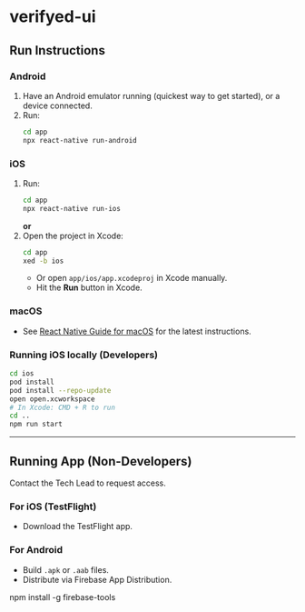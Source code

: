 # verifyed-ui

## Run Instructions

### Android

1. Have an Android emulator running (quickest way to get started), or a device connected.
2. Run:
   ```sh
   cd app
   npx react-native run-android
   ```

### iOS

1. Run:
   ```sh
   cd app
   npx react-native run-ios
   ```
   **or**
2. Open the project in Xcode:
   ```sh
   cd app
   xed -b ios
   ```
   - Or open `app/ios/app.xcodeproj` in Xcode manually.
   - Hit the **Run** button in Xcode.

### macOS

- See [React Native Guide for macOS](https://aka.ms/ReactNativeGuideMacOS) for the latest instructions.

### Running iOS locally (Developers)

```sh
cd ios
pod install
pod install --repo-update
open open.xcworkspace
# In Xcode: CMD + R to run
cd ..
npm run start
```

---

## Running App (Non-Developers)

Contact the Tech Lead to request access.

### For iOS (TestFlight)

- Download the TestFlight app.

### For Android

- Build `.apk` or `.aab` files.
- Distribute via Firebase App Distribution.

npm install -g firebase-tools
